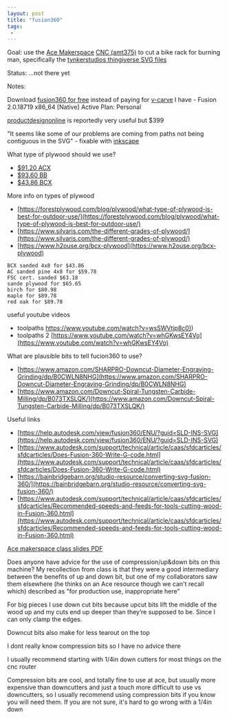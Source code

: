 ```yaml
---
layout: post
title: "fusion360"
tags:
 -
---
```



Goal: use the [Ace Makerspace](https://www.acemakerspace.org/ace_course/large-cnc-router-wood-training-and-certification/) [CNC (amt375)](https://wiki.acemakerspace.org/amt375/) to cut a bike rack for burning man, specifically the [tynkerstudios thingiverse SVG files](https://www.thingiverse.com/thing:2669613?ref=ghost.tynkerstudios.com)

Status: ...not there yet

Notes:

Download [fusion360 for free](https://www.autodesk.com/products/fusion-360/personal-form) instead of paying for [v-carve](https://www.vectric.com/products/vcarve-pro) I have - Fusion 2.0.18719 x86_64 [Native] Active Plan: Personal

[productdesignonline](https://productdesignonline.com/) is reportedly very useful but $399

"It seems like some of our problems are coming from paths not being contiguous in the SVG" - fixable with [inkscape](https://inkscape.org)

What type of plywood should we use? 
- [$91.20 ACX](https://www.ashbylumber.com/p/2332-x-4-x-8-acx-plywood-7-ply/34AC) 
- [$93.60 BB](https://www.ashbylumber.com/p/34-4-x-8-bboes-form-plywood-7-ply/34BB)
- [$43.86 BCX](https://www.homedepot.com/p/Handprint-23-32-in-x-4-ft-x-4-ft-BCX-Sanded-Plywood-Actual-0-703-in-x-47-75-in-x-47-75-in-211799/205723975) 

More info on types of plywood 
- [https://forestplywood.com/blog/plywood/what-type-of-plywood-is-best-for-outdoor-use/](https://forestplywood.com/blog/plywood/what-type-of-plywood-is-best-for-outdoor-use/) 
- [https://www.silvaris.com/the-different-grades-of-plywood/](https://www.silvaris.com/the-different-grades-of-plywood/)
- [https://www.h2ouse.org/bcx-plywood](https://www.h2ouse.org/bcx-plywood)
```
BCX sanded 4x8 for $43.86
AC sanded pine 4x8 for $59.78
FSC cert. sanded $63.18
sande plywood for $65.65
birch for $80.98
maple for $89.78
red oak for $89.78
```


useful youtube videos
- toolpaths [https://www.youtube.com/watch?v=wsSWVtjp8c0)](https://www.youtube.com/watch?v=wsSWVtjp8c0))
- toolpaths 2 [https://www.youtube.com/watch?v=whGKwsEY4Vo](https://www.youtube.com/watch?v=whGKwsEY4Vo)


What are plausible bits to tell fucion360 to use? 
- [https://www.amazon.com/SHARPRO-Downcut-Diameter-Engraving-Grinding/dp/B0CWLN8NHG](https://www.amazon.com/SHARPRO-Downcut-Diameter-Engraving-Grinding/dp/B0CWLN8NHG)
- [https://www.amazon.com/Downcut-Spiral-Tungsten-Carbide-Milling/dp/B073TXSLQK/](https://www.amazon.com/Downcut-Spiral-Tungsten-Carbide-Milling/dp/B073TXSLQK/)


Useful links
- [https://help.autodesk.com/view/fusion360/ENU/?guid=SLD-INS-SVG](https://help.autodesk.com/view/fusion360/ENU/?guid=SLD-INS-SVG)
- [https://www.autodesk.com/support/technical/article/caas/sfdcarticles/sfdcarticles/Does-Fusion-360-Write-G-code.html](https://www.autodesk.com/support/technical/article/caas/sfdcarticles/sfdcarticles/Does-Fusion-360-Write-G-code.html)
- [https://bainbridgebarn.org/studio-resource/converting-svg-fusion-360/](https://bainbridgebarn.org/studio-resource/converting-svg-fusion-360/)
- [https://www.autodesk.com/support/technical/article/caas/sfdcarticles/sfdcarticles/Recommended-speeds-and-feeds-for-tools-cutting-wood-in-Fusion-360.html](https://www.autodesk.com/support/technical/article/caas/sfdcarticles/sfdcarticles/Recommended-speeds-and-feeds-for-tools-cutting-wood-in-Fusion-360.html)


[Ace makerspace class slides PDF](https://compwron.github.io/files/ace-makerspace-CNC-router.pdf)


Does anyone have advice for the use of compression/up&down bits on this machine? My recollection from class is that they were a good intermediary between the benefits of up and down bit, but one of my collaborators saw them elsewhere (he thinks on an Ace resource though we can't recall which) described as "for production use, inappropriate here"


For big pieces I use down cut bits because upcut bits lift the middle of the wood up and my cuts end up deeper than they’re supposed to be. Since I can only clamp the edges.

Downcut bits also make for less tearout on the top

I dont really know compression bits so I have no advice there

I usually recommend  starting with 1/4in down cutters for most things on the cnc router

Compression bits are cool, and totally fine to use at ace, but usually more expensive than downcutters and just a touch more difficult to use vs downcutters, so I usually recommend using compression bits if you know you will need them. If you are not sure, it's hard to go wrong with a 1/4in down